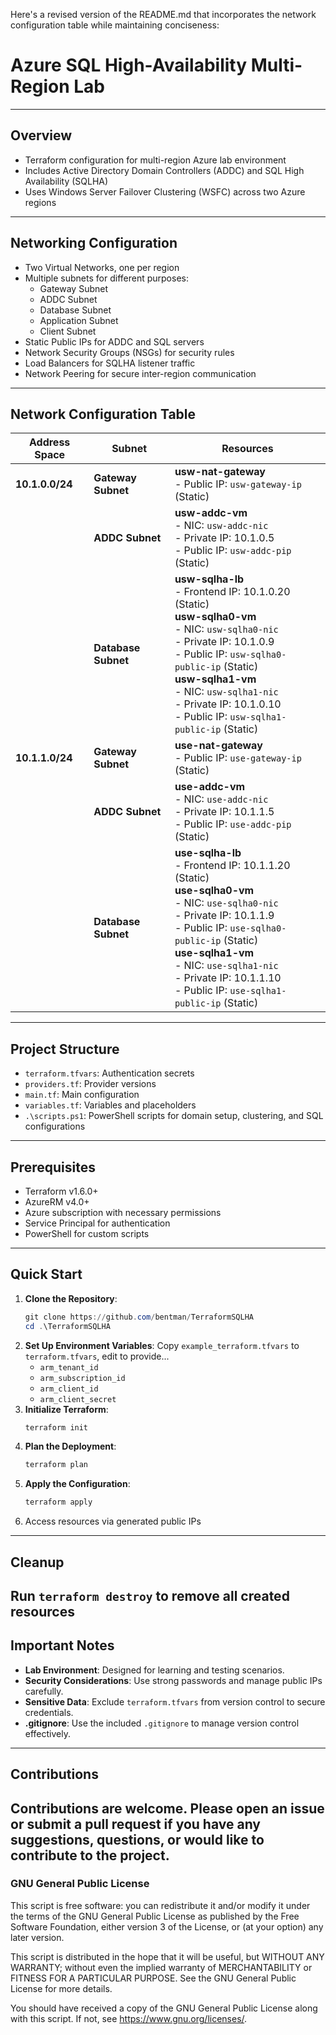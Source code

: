 Here's a revised version of the README.md that incorporates the network configuration table while maintaining conciseness:

# Azure SQL High-Availability Multi-Region Lab
---
## Overview
- Terraform configuration for multi-region Azure lab environment
- Includes Active Directory Domain Controllers (ADDC) and SQL High Availability (SQLHA)
- Uses Windows Server Failover Clustering (WSFC) across two Azure regions
---
## Networking Configuration
- Two Virtual Networks, one per region
- Multiple subnets for different purposes:
  - Gateway Subnet
  - ADDC Subnet
  - Database Subnet
  - Application Subnet
  - Client Subnet
- Static Public IPs for ADDC and SQL servers
- Network Security Groups (NSGs) for security rules
- Load Balancers for SQLHA listener traffic
- Network Peering for secure inter-region communication
---
## **Network Configuration Table**
| **Address Space**  | **Subnet**            | **Resources**                              |
|--------------------|-----------------------|--------------------------------------------|
| **10.1.0.0/24**    | **Gateway Subnet**    | **usw-nat-gateway** <br>- Public IP: `usw-gateway-ip` (Static) |
|                    | **ADDC Subnet**       | **usw-addc-vm** <br>- NIC: `usw-addc-nic` <br>- Private IP: 10.1.0.5 <br>- Public IP: `usw-addc-pip` (Static) |
|                    | **Database Subnet**   | **usw-sqlha-lb** <br>- Frontend IP: 10.1.0.20 (Static) <br> **usw-sqlha0-vm** <br>- NIC: `usw-sqlha0-nic` <br>- Private IP: 10.1.0.9 <br>- Public IP: `usw-sqlha0-public-ip` (Static) <br> **usw-sqlha1-vm** <br>- NIC: `usw-sqlha1-nic` <br>- Private IP: 10.1.0.10 <br>- Public IP: `usw-sqlha1-public-ip` (Static) |
| **10.1.1.0/24**    | **Gateway Subnet**    | **use-nat-gateway** <br>- Public IP: `use-gateway-ip` (Static) |
|                    | **ADDC Subnet**       | **use-addc-vm** <br>- NIC: `use-addc-nic` <br>- Private IP: 10.1.1.5 <br>- Public IP: `use-addc-pip` (Static) |
|                    | **Database Subnet**   | **use-sqlha-lb** <br>- Frontend IP: 10.1.1.20 (Static) <br> **use-sqlha0-vm** <br>- NIC: `use-sqlha0-nic` <br>- Private IP: 10.1.1.9 <br>- Public IP: `use-sqlha0-public-ip` (Static) <br> **use-sqlha1-vm** <br>- NIC: `use-sqlha1-nic` <br>- Private IP: 10.1.1.10 <br>- Public IP: `use-sqlha1-public-ip` (Static) |
---
## Project Structure
- `terraform.tfvars`: Authentication secrets
- `providers.tf`: Provider versions
- `main.tf`: Main configuration
- `variables.tf`: Variables and placeholders
- `.\scripts.ps1`: PowerShell scripts for domain setup, clustering, and SQL configurations
---
## Prerequisites
- Terraform v1.6.0+
- AzureRM v4.0+
- Azure subscription with necessary permissions
- Service Principal for authentication
- PowerShell for custom scripts
---
## Quick Start
1. **Clone the Repository**:
   ```powershell
   git clone https://github.com/bentman/TerraformSQLHA
   cd .\TerraformSQLHA
   ```
2. **Set Up Environment Variables**: 
   Copy `example_terraform.tfvars` to `terraform.tfvars`, edit to provide...
   - `arm_tenant_id`  
   - `arm_subscription_id`  
   - `arm_client_id`  
   - `arm_client_secret`
3. **Initialize Terraform**:
   ```powershell
   terraform init
   ```
4. **Plan the Deployment**:
   ```powershell
   terraform plan
   ```
5. **Apply the Configuration**:
   ```powershell
   terraform apply
   ```
6. Access resources via generated public IPs
---
## Cleanup
Run `terraform destroy` to remove all created resources
---
## **Important Notes**
- **Lab Environment**: Designed for learning and testing scenarios.  
- **Security Considerations**: Use strong passwords and manage public IPs carefully.  
- **Sensitive Data**: Exclude `terraform.tfvars` from version control to secure credentials.  
- **.gitignore**: Use the included `.gitignore` to manage version control effectively.
---
## Contributions
Contributions are welcome. Please open an issue or submit a pull request if you have any suggestions, questions, or would like to contribute to the project.
---
### GNU General Public License
This script is free software: you can redistribute it and/or modify it under the terms of the GNU General Public License as published by the Free Software Foundation, either version 3 of the License, or (at your option) any later version.

This script is distributed in the hope that it will be useful, but WITHOUT ANY WARRANTY; without even the implied warranty of MERCHANTABILITY or FITNESS FOR A PARTICULAR PURPOSE. See the GNU General Public License for more details.

You should have received a copy of the GNU General Public License along with this script. If not, see <https://www.gnu.org/licenses/>.